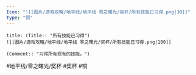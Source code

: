 ```yaml
---
Icon: "![[图片/游戏攻略/地平线/地平线 零之曙光/奖杯/所有技能已习得.png|30]]"
Type: "铜"
---
```

```ad-common-bronze-trophy
title: (Title:: "所有技能已习得")
![[图片/游戏攻略/地平线/地平线 零之曙光/奖杯/所有技能已习得.png|100]]

(Comment:: "习得所有现有的技能。")
```

#地平线/零之曙光/奖杯 #奖杯 #铜
